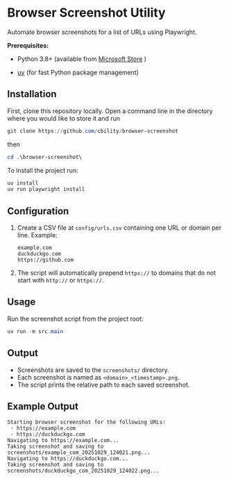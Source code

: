 
# Browser Screenshot Utility

Automate browser screenshots for a list of URLs using Playwright.

**Prerequisites:**
- Python 3.8+ (available from [Microsoft Store](https://apps.microsoft.com/detail/9NCVDN91XZQP) )

- [uv](https://docs.astral.sh/uv/getting-started/installation) (for fast Python package management)

## Installation

First, clone this repository locally. Open a command line in the directory where you would like to store it and run 
```powershell
git clone https://github.com/cbility/browser-screenshot
```
then
```powershell
cd .\browser-screenshot\
```

To install the project run:

```powershell
uv install
uv run playwright install
```



## Configuration

1. Create a CSV file at `config/urls.csv` containing one URL or domain per line. Example:

	```csv
	example.com
	duckduckgo.com
	https://github.com
	```

2. The script will automatically prepend `https://` to domains that do not start with `http://` or `https://`.

## Usage

Run the screenshot script from the project root:

```powershell
uv run -m src.main
```

## Output

- Screenshots are saved to the `screenshots/` directory.
- Each screenshot is named as `<domain>_<timestamp>.png`.
- The script prints the relative path to each saved screenshot.

## Example Output

```
Starting browser screenshot for the following URLs:
 - https://example.com
 - https://duckduckgo.com
Navigating to https://example.com...
Taking screenshot and saving to screenshots/example_com_20251029_124021.png...
Navigating to https://duckduckgo.com...
Taking screenshot and saving to screenshots/duckduckgo_com_20251029_124022.png...
```
